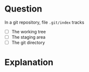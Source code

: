 # Question
In a git repository, file `.git/index` tracks 
- [ ] The working tree 
- [ ] The staging area
- [ ] The git directory

# Explanation
